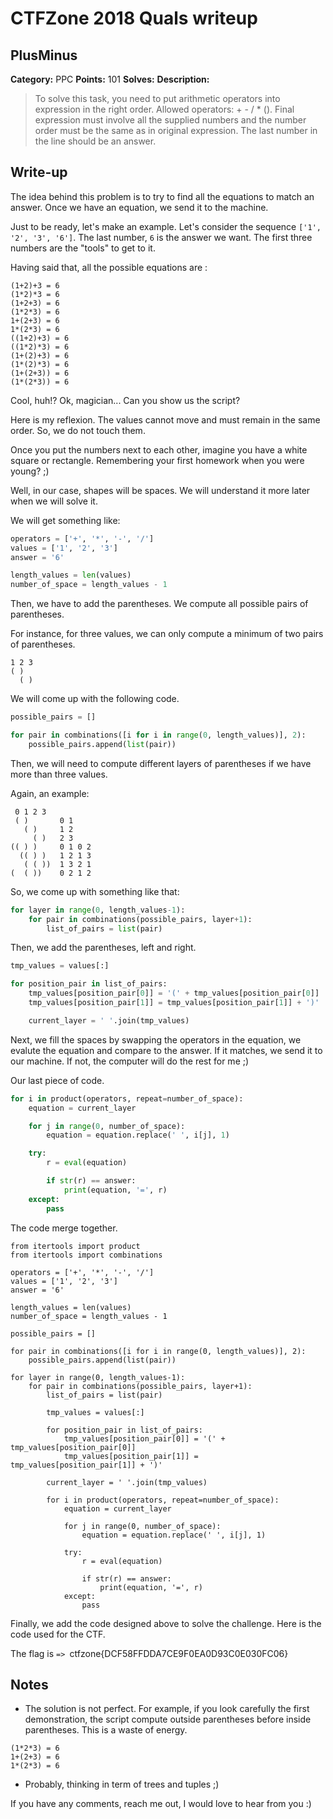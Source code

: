 # CTFZone 2018 Quals writeup

## PlusMinus
**Category:** PPC
**Points:** 101
**Solves:** 
**Description:**

> To solve this task, you need to put arithmetic operators into expression in the right order. Allowed operators: + - / * (). Final expression must involve all the supplied numbers and the number order must be the same as in original expression. The last number in the line should be an answer.

## Write-up
The idea behind this problem is to try to find all the equations to match an answer. Once we have an equation, we send it to the machine. 

Just to be ready, let's make an example. Let's consider the sequence `['1', '2', '3', '6']`. The last number, `6` is the answer we want. The first three numbers are the "tools" to get to it.

Having said that, all the possible equations are :

```text
(1+2)+3 = 6
(1*2)*3 = 6
(1+2+3) = 6
(1*2*3) = 6
1+(2+3) = 6
1*(2*3) = 6
((1+2)+3) = 6
((1*2)*3) = 6
(1+(2)+3) = 6
(1*(2)*3) = 6
(1+(2+3)) = 6
(1*(2*3)) = 6
```

Cool, huh!?
Ok, magician... Can you show us the script?

Here is my reflexion. The values cannot move and must remain in the same order. So, we do not touch them.

Once you put the numbers next to each other, imagine you have a white square or rectangle. Remembering your first homework when you were young? ;)

Well, in our case, shapes will be spaces. We will understand it more later when we will solve it.

We will get something like:

```python
operators = ['+', '*', '-', '/']
values = ['1', '2', '3']
answer = '6'

length_values = len(values)
number_of_space = length_values - 1
```

Then, we have to add the parentheses. We compute all possible pairs of parentheses.

For instance, for three values, we can only compute a minimum of two pairs of parentheses.
```text
1 2 3
( ) 
  ( )
```

We will come up with the following code.

```python
possible_pairs = []

for pair in combinations([i for i in range(0, length_values)], 2):
    possible_pairs.append(list(pair))
```

Then, we will need to compute different layers of parentheses if we have more than three values.

Again, an example:
```text
 0 1 2 3
 ( )       0 1
   ( )     1 2
     ( )   2 3
(( ) )     0 1 0 2
  (( ) )   1 2 1 3
   ( ( ))  1 3 2 1
(  ( ))    0 2 1 2
```

So, we come up with something like that:
```python
for layer in range(0, length_values-1):
    for pair in combinations(possible_pairs, layer+1):
        list_of_pairs = list(pair)
```

Then, we add the parentheses, left and right.

```python
tmp_values = values[:]

for position_pair in list_of_pairs:
    tmp_values[position_pair[0]] = '(' + tmp_values[position_pair[0]]
    tmp_values[position_pair[1]] = tmp_values[position_pair[1]] + ')'

    current_layer = ' '.join(tmp_values)
```

Next, we fill the spaces by swapping the operators in the equation, we evalute the equation and compare to the answer. If it matches, we send it to our machine. If not, the computer will do the rest for me ;)

Our last piece of code.
```python
for i in product(operators, repeat=number_of_space):
    equation = current_layer

    for j in range(0, number_of_space):
        equation = equation.replace(' ', i[j], 1)

    try:
        r = eval(equation)

        if str(r) == answer:
            print(equation, '=', r)
    except:
        pass
```

The code merge together.

```
from itertools import product
from itertools import combinations

operators = ['+', '*', '-', '/']
values = ['1', '2', '3']
answer = '6'

length_values = len(values)
number_of_space = length_values - 1

possible_pairs = []

for pair in combinations([i for i in range(0, length_values)], 2):
    possible_pairs.append(list(pair))

for layer in range(0, length_values-1):
    for pair in combinations(possible_pairs, layer+1):
        list_of_pairs = list(pair)

        tmp_values = values[:]

        for position_pair in list_of_pairs:
            tmp_values[position_pair[0]] = '(' + tmp_values[position_pair[0]]
            tmp_values[position_pair[1]] = tmp_values[position_pair[1]] + ')'

        current_layer = ' '.join(tmp_values)

        for i in product(operators, repeat=number_of_space):
            equation = current_layer

            for j in range(0, number_of_space):
                equation = equation.replace(' ', i[j], 1)

            try:
                r = eval(equation)

                if str(r) == answer:
                    print(equation, '=', r)
            except:
                pass
```

Finally, we add the code designed above to solve the challenge. Here is the code used for the CTF.

The flag is `=> `ctfzone{DCF58FFDDA7CE9F0EA0D93C0E030FC06}

## Notes
- The solution is not perfect. For example, if you look carefully the first demonstration, the script compute outside parentheses before inside parentheses. This is a waste of energy.

```
(1*2*3) = 6
1+(2+3) = 6
1*(2*3) = 6
```

- Probably, thinking in term of trees and tuples ;)

If you have any comments, reach me out, I would love to hear from you :)
